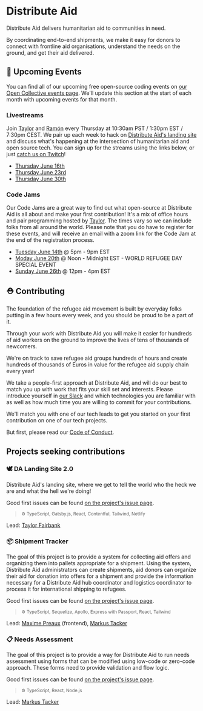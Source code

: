 # Distribute Aid

Distribute Aid delivers humanitarian aid to communities in need.

By coordinating end-to-end shipments, we make it easy for donors to connect with frontline aid organisations, understand the needs on the ground, and get their aid delivered.

## 📅 Upcoming Events

You can find all of our upcoming free open-source coding events on [our Open Collective events page](https://opencollective.com/distribute-aid-usa/events).  We'll update this section at the start of each month with upcoming events for that month.

### Livestreams
Join [Taylor](https://twitter.com/borderless_dev) and [Ramón](https://twitter.com/hola_soy_milk) every Thursday at 10:30am PST / 1:30pm EST / 7:30pm CEST.  We pair up each week to hack on [Distribute Aid's landing site](https://github.com/distributeaid/distributeaid.org) and discuss what's happening at the intersection of humanitarian aid and open source tech.  You can sign up for the streams using the links below, or just [catch us on Twitch](https://www.twitch.tv/DistributeAid)!

* [Thursday June 16th](https://opencollective.com/distribute-aid-usa/events/open-source-livestream-2-ee61c807)
* [Thursday June 23rd](https://opencollective.com/distribute-aid-usa/events/open-source-livestream-3-458d398f)
* [Thursday June 30th](https://opencollective.com/distribute-aid-usa/events/open-source-livestream-4-2b4dd057)

### Code Jams
Our Code Jams are a great way to find out what open-source at Distribute Aid is all about and make your first contribution!  It's a mix of office hours and pair programming hosted by [Taylor](https://twitter.com/borderless_dev).  The times vary so we can include folks from all around the world.  Please note that you do have to register for these events, and will receive an email with a zoom link for the Code Jam at the end of the registration process.

* [Tuesday June 14th](https://opencollective.com/distribute-aid-usa/events/open-source-code-jam-2-2d13b069) @ 5pm - 9pm EST
* [Moday June 20th](https://opencollective.com/distribute-aid-usa/events/open-source-code-jam-3-751f65dc) @ Noon - Midnight EST - WORLD REFUGEE DAY SPECIAL EVENT
* [Sunday June 26th](https://opencollective.com/distribute-aid-usa/events/open-source-code-jam-4-6b3d7652) @ 12pm - 4pm EST

## ⛑️ Contributing

The foundation of the refugee aid movement is built by
everyday folks putting in a few hours every week, and you should be proud to be
a part of it.

Through your work with Distribute Aid you will make it easier for hundreds of
aid workers on the ground to improve the lives of tens of thousands of
newcomers.

We're on track to save
refugee aid groups hundreds of hours and create hundreds of thousands of Euros
in value for the refugee aid supply chain every year!

We take a people-first approach at Distribute Aid, and will do our best to match
you up with work that fits your skill set and interests. Please introduce
yourself in [our Slack](https://distributeaid.github.io/slack-invite-link/) and
which technologies you are familiar with as well as how much time you are
willing to commit for your contributions.

We'll match you with one of our tech leads to get you started on your first
contribution on one of our tech projects.

But first, please read our [Code of Conduct](https://github.com/distributeaid/.github/blob/saga/CODE_OF_CONDUCT.md).

## Projects seeking contributions

### 🕊️ DA Landing Site 2.0

Distribute Aid's landing site, where we get to tell the world who the heck we are and what the hell we're doing!

Good first issues can be found [on the project's issue page](https://github.com/distributeaid/distributeaid.org/issues?q=is%3Aissue+is%3Aopen+label%3A%22good+first+issue%22).

> <small>⚙ TypeScript, Gatsby.js, React, Contentful, Tailwind, Netlify</small>

Lead: [Taylor Fairbank](https://github.com/jtfairbank)

### 📦 Shipment Tracker

The goal of this project is to provide a system for collecting aid offers and organizing them into pallets appropriate for a shipment. Using the system, Distribute Aid administrators can create shipments, aid donors can organize their aid for donation into offers for a shipment and provide the information necessary for a Distribute Aid hub coordinator and logistics coordinator to process it for international shipping to refugees.

Good first issues can be found [on the project's issue page](https://github.com/distributeaid/shipment-tracker/issues?q=is%3Aissue+is%3Aopen+label%3A%22good+first+issue%22).

> <small>⚙ TypeScript, Sequelize, Apollo, Express with Passport, React, Tailwind</small>

Lead: [Maxime Preaux](https://github.com/deammer) (frontend), [Markus Tacker](https://github.com/coderbyheart)

### 📋 Needs Assessment

The goal of this project is to provide a way for Distribute Aid to run needs assessment using forms that can be modified using low-code or zero-code approach. These forms need to provide validation and flow logic.

Good first issues can be found [on the project's issue page](https://github.com/distributeaid/needs-assessment/issues?q=is%3Aissue+is%3Aopen+label%3A%22good+first+issue%22).

> <small>⚙ TypeScript, React, Node.js</small>

Lead: [Markus Tacker](https://github.com/coderbyheart)
